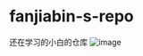 # fanjiabin-s-repo
还在学习的小白的仓库
![image](http://ww4.sinaimg.cn/large/7289bee1jw1f1f35ls5daj21kw28gto1.jpg)
